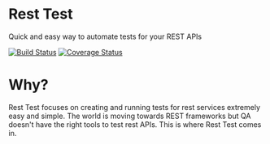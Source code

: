 # Rest Test

Quick and easy way to automate tests for your REST APIs

[![Build Status](https://travis-ci.org/prathik/microQ.svg?branch=master)](https://travis-ci.org/prathik/rest-test) [![Coverage Status](https://coveralls.io/repos/github/prathik/rest-test/badge.svg?branch=master)](https://coveralls.io/github/prathik/rest-test?branch=master)

# Why?

Rest Test focuses on creating and running tests for rest services extremely easy and simple. The world is moving towards REST frameworks but QA doesn't have the right tools to test rest APIs. This is where Rest Test comes in.
